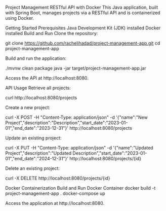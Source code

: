 Project Management RESTful API with Docker
This Java application, built with Spring Boot, manages projects via a RESTful API and is containerized using Docker.

Getting Started
Prerequisites
Java Development Kit (JDK) installed
Docker installed
Build and Run
Clone the repository:

git clone https://github.com/rachelihadad/project-management-app.git cd project-management-app

Build and run the application:

./mvnw clean package java -jar target/project-management-app.jar

Access the API at http://localhost:8080.

API Usage
Retrieve all projects:

curl http://localhost:8080/projects

Create a new project:

curl -X POST -H "Content-Type: application/json" -d '{"name":"New Project","description":"Description","start_date":"2023-01-01","end_date":"2023-12-31"}' http://localhost:8080/projects

Update an existing project:

curl -X PUT -H "Content-Type: application/json" -d '{"name":"Updated Project","description":"Updated Description","start_date":"2023-01-01","end_date":"2024-12-31"}' http://localhost:8080/projects/{id}

Delete an existing project:

curl -X DELETE http://localhost:8080/projects/{id}

Docker Containerization
Build and Run Docker Container
docker build -t project-management-app . docker-compose up

Access the application at http://localhost:8080.
